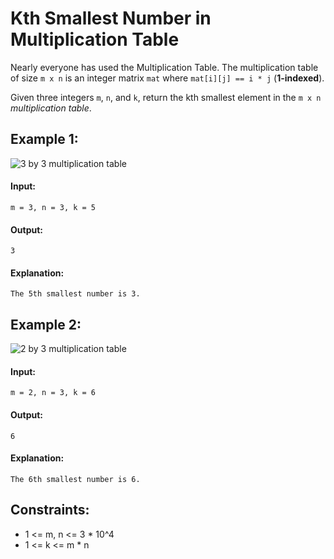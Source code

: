 # Kth Smallest Number in Multiplication Table
Nearly everyone has used the Multiplication Table. The multiplication table of size `m x n` is an integer matrix `mat` where `mat[i][j] == i * j` (**1-indexed**).

Given three integers `m`, `n`, and `k`, return the kth smallest element in the `m x n` *multiplication table*.

 

## Example 1:
![3 by 3 multiplication table](https://user-images.githubusercontent.com/24850908/142127711-424e006e-6a0b-4c71-9c7e-e2f45c553a7c.png)
#### Input: 
`m = 3, n = 3, k = 5`

#### Output: 
`3`

#### Explanation: 
`The 5th smallest number is 3.`



## Example 2:
![2 by 3 multiplication table](https://assets.leetcode.com/uploads/2021/05/02/multtable2-grid.jpg)
#### Input: 
`m = 2, n = 3, k = 6 `

#### Output: 
`6`

#### Explanation: 
`The 6th smallest number is 6.`
 


## Constraints:
- 1 <= m, n <= 3 * 10^4
- 1 <= k <= m * n
